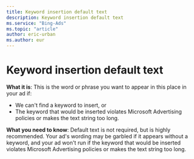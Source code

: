 ```yaml
---
title: Keyword insertion default text
description: Keyword insertion default text
ms.service: "Bing-Ads"
ms.topic: "article"
author: eric-urban
ms.author: eur
---
```


# Keyword insertion default text

**What it is**: This is the word or phrase you want to appear in this place in your ad if:
- We can't find a keyword to insert, or
- The keyword that would be inserted violates Microsoft Advertising policies or makes the text string too long.

**What you need to know**: Default text is not required, but is highly recommended. Your ad's wording may be garbled if it appears without a keyword, and your ad won't run if the keyword that would be inserted violates Microsoft Advertising policies or makes the text string too long.


